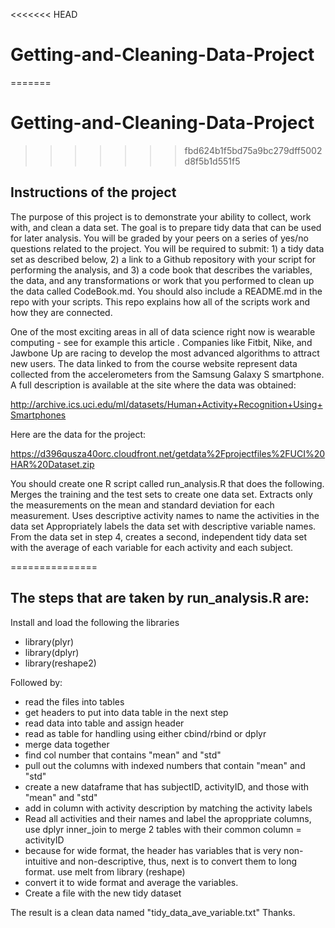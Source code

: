 <<<<<<< HEAD
# Getting-and-Cleaning-Data-Project 
=======
# Getting-and-Cleaning-Data-Project 
>>>>>>> fbd624b1f5bd75a9bc279dff5002d8f5b1d551f5

## Instructions of the project
The purpose of this project is to demonstrate your ability to collect, work with, and clean a data set. The goal is to prepare tidy data that can be used for later analysis. You will be graded by your peers on a series of yes/no questions related to the project. You will be required to submit: 1) a tidy data set as described below, 2) a link to a Github repository with your script for performing the analysis, and 3) a code book that describes the variables, the data, and any transformations or work that you performed to clean up the data called CodeBook.md. You should also include a README.md in the repo with your scripts. This repo explains how all of the scripts work and how they are connected.  

One of the most exciting areas in all of data science right now is wearable computing - see for example this article . Companies like Fitbit, Nike, and Jawbone Up are racing to develop the most advanced algorithms to attract new users. The data linked to from the course website represent data collected from the accelerometers from the Samsung Galaxy S smartphone. A full description is available at the site where the data was obtained: 

http://archive.ics.uci.edu/ml/datasets/Human+Activity+Recognition+Using+Smartphones 

Here are the data for the project: 

https://d396qusza40orc.cloudfront.net/getdata%2Fprojectfiles%2FUCI%20HAR%20Dataset.zip 

 You should create one R script called run_analysis.R that does the following. 
Merges the training and the test sets to create one data set.
Extracts only the measurements on the mean and standard deviation for each measurement. 
Uses descriptive activity names to name the activities in the data set
Appropriately labels the data set with descriptive variable names. 
From the data set in step 4, creates a second, independent tidy data set with the average of each variable for each activity and each subject.


===============
## The steps that are taken by run_analysis.R are: 

Install and load the following  the libraries
* library(plyr)
* library(dplyr)
* library(reshape2)

Followed by:
* read the files into tables
* get headers to put into data table in the next step
* read data into table and assign header
* read as table for handling using either cbind/rbind or dplyr
* merge data together
* find col number that contains "mean" and "std"
* pull out the columns with indexed numbers that contain "mean" and "std"
* create a new dataframe that has subjectID, activityID, and those with "mean" and "std"
* add in column with activity description by matching the activity labels
* Read all activities and their names and label the aproppriate columns, use dplyr inner_join to merge 2 tables with their common column = activityID
* because for wide format, the header has variables that is very non-intuitive and non-descriptive, thus, next is to convert them to long format. use melt from library (reshape)
* convert it to wide format and average the variables.
* Create a file with the new tidy dataset


The result is a clean data named "tidy_data_ave_variable.txt"
Thanks. 
